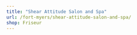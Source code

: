 ```yaml
---
title: "Shear Attitude Salon and Spa"
url: /fort-myers/shear-attitude-salon-and-spa/
shop: Friseur
---
```

